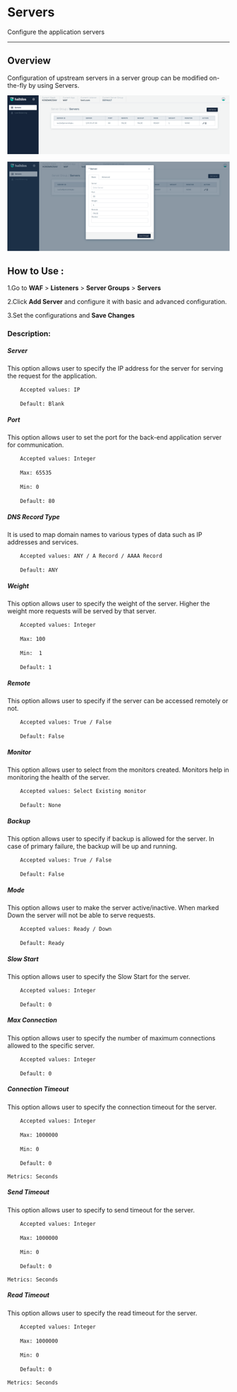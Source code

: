 # Servers

Configure the application servers

---

## Overview 

Configuration of upstream servers in a server group can be modified on-the-fly by using Servers.

![Servers](/img/waf/v7/docs/server.png)

![Servers](/img/waf/v7/docs/server1.png)

## How to Use :

1.Go to **WAF** > **Listeners** > **Server Groups** > **Servers**

2.Click **Add Server** and configure it with basic and advanced configuration.

3.Set the configurations and **Save Changes**


### Description:

##### **Server** 

This option allows user to specify the IP address for the server for serving the request for the application.

```
    Accepted values: IP

    Default: Blank
```


##### **Port** 

This option allows user to set the port for the back-end application server for communication.

```
    Accepted values: Integer

    Max: 65535

    Min: 0

    Default: 80
```


##### **DNS Record Type** 

It is used to map domain names to various types of data such as IP addresses and services.

```
    Accepted values: ANY / A Record / AAAA Record

    Default: ANY
```


##### **Weight** 

This option allows user to specify the weight of the server. Higher the weight more requests will be served by that server. 

```
    Accepted values: Integer

    Max: 100

    Min:  1

    Default: 1 
```


##### **Remote** 

This option allows user to specify if the server can be accessed remotely or not.

```
    Accepted values: True / False

    Default: False
```

   
##### **Monitor** 

This option allows user to select from the monitors created. Monitors help in monitoring the health of the server.

```
    Accepted values: Select Existing monitor

    Default: None
```
    
##### **Backup** 

This option allows user to specify if backup is allowed for the server. In case of primary failure, the backup will be up and running.

```
    Accepted values: True / False

    Default: False
```


##### **Mode** 

This option allows user to make the server active/inactive. When marked Down the server will not be able to serve requests.

```
    Accepted values: Ready / Down

    Default: Ready
```


##### **Slow Start** 

This option allows user to specify the Slow Start for the server.

```
    Accepted values: Integer

    Default: 0
```


##### **Max Connection** 

This option allows user to specify the number of maximum connections allowed to the specific server.

```
    Accepted values: Integer

    Default: 0
```


##### **Connection Timeout** 

This option allows user to specify the connection timeout for the server.

```
    Accepted values: Integer

    Max: 1000000

    Min: 0 

    Default: 0 
```


    Metrics: Seconds 

##### **Send Timeout** 

This option allows user to specify to send timeout for the server. 

```
    Accepted values: Integer

    Max: 1000000

    Min: 0 

    Default: 0 
```


    Metrics: Seconds 

##### **Read Timeout**

This option allows user to specify the read timeout for the server.

```
    Accepted values: Integer

    Max: 1000000

    Min: 0

    Default: 0 
```


    Metrics: Seconds
